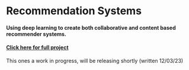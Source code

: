 # Recommendation Systems
#### Using deep learning to create both collaborative and content based recommender systems.
#### [Click here for full project](https://github.com/Ryan-Daley/Recommendation-Systems) 
This ones a work in progress, will be releasing shortly (written 12/03/23)
